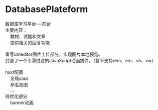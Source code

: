 # DatabasePlateform
数据库学习平台---前台<br/>
主要内容：<br/>
&nbsp;&nbsp;&nbsp;&nbsp;教材、试题和文章<br/>
&nbsp;&nbsp;&nbsp;&nbsp;提供相关的回复功能<br/>
<br/>
重写umeditor图片上传部分，实现图片本地预览。<br/>
封装了一个平滑过渡的JavaScript动画插件。（暂不支持rem、em、vh、vw）<br/>
<br/>
nuxt配置<br>
&nbsp;&nbsp;&nbsp;&nbsp;全局sass<br/>
&nbsp;&nbsp;&nbsp;&nbsp;命名视图<br/>
&nbsp;&nbsp;&nbsp;&nbsp;...
<br/>
待优化部分<br/>
&nbsp;&nbsp;&nbsp;&nbsp;banner动画
